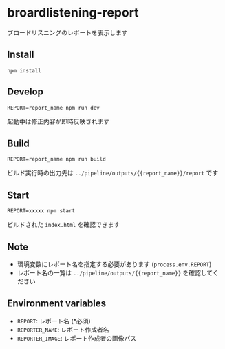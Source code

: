 # broardlistening-report

ブロードリスニングのレポートを表示します

## Install
```
npm install
```

## Develop
```
REPORT=report_name npm run dev
```
起動中は修正内容が即時反映されます

## Build
```
REPORT=report_name npm run build
```
ビルド実行時の出力先は `../pipeline/outputs/{{report_name}}/report` です

## Start
```
REPORT=xxxxx npm start
```
ビルドされた `index.html` を確認できます

## Note
- 環境変数にレポート名を指定する必要があります (`process.env.REPORT`)
- レポート名の一覧は `../pipeline/outputs/{{report_name}}` を確認してください

## Environment variables
- `REPORT`: レポート名 (*必須)
- `REPORTER_NAME`: レポート作成者名
- `REPORTER_IMAGE`: レポート作成者の画像パス
